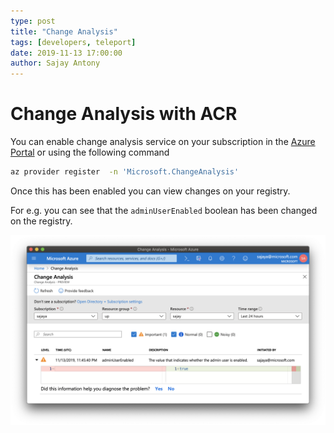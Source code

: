 ```yaml
---
type: post
title: "Change Analysis"
tags: [developers, teleport]
date: 2019-11-13 17:00:00
author: Sajay Antony
---
```


# Change Analysis with ACR 

You can enable change analysis service on your subscription in the [Azure Portal](https://docs.microsoft.com/en-us/azure/azure-monitor/app/change-analysis) or using the following command 

```sh
az provider register  -n 'Microsoft.ChangeAnalysis'
```

Once this has been enabled you can view changes on your registry. 

For e.g. you can see that the `adminUserEnabled` boolean has been changed on the registry. 

![](./change-analysis-screenshot.png)